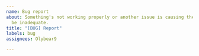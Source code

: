 ```yaml
---
name: Bug report
about: Something's not working properly or another issue is causing the plugin to
  be inadequate.
title: "[BUG] Report"
labels: bug
assignees: Olybear9

---
```



